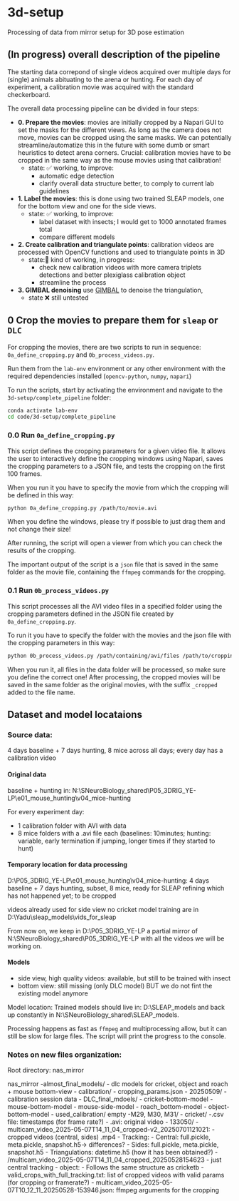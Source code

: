 # 3d-setup
Processing of data from mirror setup for 3D pose estimation

## (In progress) overall description of the pipeline
The starting data correpond of single videos acquired over multiple days for (single) animals abituating to the arena or hunting. For each day of experiment, a calibration movie was acquired with the standard checkerboard.

The overall data processing pipeline can be divided in four steps:
 - **0. Prepare the movies**: movies are initially cropped by a Napari GUI to set the masks for the different views. As long as the camera does not move, movies can be cropped using the same masks. We can potentially streamline/automatize this in the future with some dumb or smart heuristics to detect arena corners. Crucial: calibration movies have to be cropped in the same way as the mouse movies using that calibration!
   - state:  ✅ working, to improve:
      - automatic edge detection
      - clarify overall data structure better, to comply to current lab guidelines
 - **1. Label the movies**: this is done using two trained SLEAP models, one for the bottom view and one for the side views.
   - state: ✅ working, to improve:
      - label dataset with insects; I would get to 1000 annotated frames total
      - compare different models
 - **2. Create calibration and triangulate points**: calibration videos are processed with OpenCV functions and used to triangulate points in 3D
   - state:🚧 kind of working, in progress:
      - check new calibration videos with more camera triplets detections and better plexiglass calibration object
      - streamline the process
 - **3. GIMBAL denoising** use [GIMBAL](https://github.com/calebweinreb/gimbal/tree/main) to denoise the triangulation,
   - state ❌ still untested



## 0 Crop the movies to prepare them for `sleap` or `DLC`

For cropping the movies, there are two scripts to run in sequence: `0a_define_cropping.py` and `0b_process_videos.py`.

Run them from the `lab-env` environment or any other environment with the required dependencies installed (`opencv-python`, `numpy`, `napari`)

To run the scripts, start by activating the environment and navigate to the `3d-setup/complete_pipeline` folder:
    
```bash
conda activate lab-env
cd code/3d-setup/complete_pipeline
```

### 0.0 Run `0a_define_cropping.py`
This script defines the cropping parameters for a given video file. It allows the user to interactively define the cropping windows using Napari, saves the cropping parameters to a JSON file, and tests the cropping on the first 100 frames.

When you run it you have to specify the movie from which the cropping will be defined in this way:

```bash
python 0a_define_cropping.py /path/to/movie.avi
```

When you define the windows, please try if possible to just drag them and not change their size!

After running, the script will open a viewer from which you can check the results of the cropping.

The important output of the script is a `json` file that is saved in the same folder as the movie file, containing the `ffmpeg` commands for the cropping.

### 0.1 Run `0b_process_videos.py`
This script processes all the AVI video files in a specified folder using the cropping parameters defined in the JSON file created by `0a_define_cropping.py`.

To run it you have to specify the folder with the movies and the json file with the cropping parameters in this way:

```bash
python 0b_process_videos.py /path/containing/avi/files /path/to/cropping_parameters.json
```

When you run it, all files in the data folder will be processed, so make sure you define the correct one!
After processing, the cropped movies will be saved in the same folder as the original movies, with the suffix `_cropped` added to the file name.

## Dataset and model locataions

### Source data:
4 days baseline + 7 days hunting, 8 mice across all days; every day has a calibration video

#### Original data
baseline + hunting in: N:\SNeuroBiology_shared\P05_3DRIG_YE-LP\e01_mouse_hunting\v04_mice-hunting

For every experiment day:
 - 1 calibration folder with AVI with data
 - 8 mice folders with a .avi file each (baselines: 10minutes; hunting: variable, early termination if jumping, longer times if they started to hunt)


#### Temporary location for data processing
D:\P05_3DRIG_YE-LP\e01_mouse_hunting\v04_mice-hunting: 4 days baseline + 7 days hunting, subset, 8 mice, ready for SLEAP refining which has not happened yet; to be cropped

videos already used for side view no cricket model training are in D:\Yadu\sleap_models\vids_for_sleap

From now on, we keep in D:\P05_3DRIG_YE-LP a partial mirror of  N:\SNeuroBiology_shared\P05_3DRIG_YE-LP with all the videos we will be working on.

#### Models
 - side view, high quality videos: available, but still to be trained with insect
 - bottom view: still missing (only DLC model)
BUT we do not fint the existing model anymore

Model location:
Trained models should live in: D:\SLEAP_models and back up constantly in N:\SNeuroBiology_shared\SLEAP_models.


Processing happens as fast as `ffmpeg` and multiprocessing allow, but it can still be slow for large files. The script will print the progress to the console.


### Notes on new files organization:

Root directory: nas_mirror

nas_mirror
    -almost_final_models/
        - dlc models for cricket, object and roach + mouse bottom-view
    - calibration/ 
        - cropping_params.json
        - 20250509/
            -calibration session data
    - DLC_final_mdoels/
        - cricket-bottom-model
        - mouse-bottom-model
        - mouse-side-model
        - roach_bottom-model
        - object-bottom-model
    - used_calibration/
        empty
    -M29, M30, M31/
        - cricket/
            -.csv file: timestamps (for frame rate?)
            - .avi: original video
            - 133050/
                - multicam_video_2025-05-07T14_11_04_cropped-v2_20250701121021: 
                    - cropped videos (central, sides) .mp4
                    - Tracking:
                        - Central: full.pickle, meta.pickle, snapshot.h5-> differences?
                        - Sides: full.pickle, meta.pickle, snapshot.h5
                        - Triangulations: datetime.h5 (how it has been obtained?)
                - /multicam_video_2025-05-07T14_11_04_cropped_20250528154623
                    - just central tracking
        - object:
            - Follows the same structure as cricketb
    - valid_crops_with_full_tracking.txt: list of cropped videos with valid params (for cropping or framerate?)
    - multicam_video_2025-05-07T10_12_11_20250528-153946.json: ffmpeg arguments for the cropping


